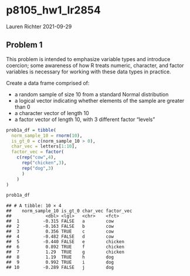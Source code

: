 p8105\_hw1\_lr2854
================
Lauren Richter
2021-09-29

## Problem 1

This problem is intended to emphasize variable types and introduce
coercion; some awareness of how R treats numeric, character, and factor
variables is necessary for working with these data types in practice.

Create a data frame comprised of:

-   a random sample of size 10 from a standard Normal distribution
-   a logical vector indicating whether elements of the sample are
    greater than 0
-   a character vector of length 10
-   a factor vector of length 10, with 3 different factor “levels”

``` r
prob1a_df = tibble(
  norm_sample_10 = rnorm(10),
  is_gt_0 = c(norm_sample_10 > 0),
  char_vec = letters[1:10],
  factor_vec = factor(
    c(rep("cow",4),
      rep("chicken",3),
      rep("dog",3)
      )
    )
)

prob1a_df
```

    ## # A tibble: 10 × 4
    ##    norm_sample_10 is_gt_0 char_vec factor_vec
    ##             <dbl> <lgl>   <chr>    <fct>     
    ##  1         -0.315 FALSE   a        cow       
    ##  2         -0.163 FALSE   b        cow       
    ##  3          0.356 TRUE    c        cow       
    ##  4         -0.482 FALSE   d        cow       
    ##  5         -0.440 FALSE   e        chicken   
    ##  6          0.892 TRUE    f        chicken   
    ##  7          1.29  TRUE    g        chicken   
    ##  8          1.19  TRUE    h        dog       
    ##  9          0.992 TRUE    i        dog       
    ## 10         -0.289 FALSE   j        dog
